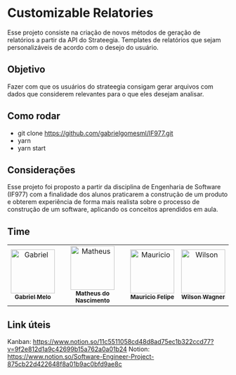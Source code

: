 # Customizable Relatories

Esse projeto consiste na criação de novos métodos de geração de relatórios a partir da API do Strateegia. Templates de relatórios que sejam personalizáveis de acordo com o desejo do usuário.

## Objetivo

Fazer com que os usuários do strateegia consigam gerar arquivos com dados que considerem relevantes para o que eles desejam analisar.

## Como rodar

- git clone https://github.com/gabrielgomesml/IF977.git
- yarn
- yarn start

## Considerações

Esse projeto foi proposto a partir da disciplina de Engenharia de Software (IF977) com a finalidade dos alunos praticarem a construção de um produto e obterem experiência de forma mais realista sobre o processo de construção de um software, aplicando os conceitos aprendidos em aula.

## Time

<table>
  <tr>
    <td align="center"><a href="https://github.com/gabrielgomesml"><img src="https://i.imgur.com/zOCjv53.jpeg" width="100px;" alt="Gabriel"/><br /><sub><b>Gabriel Melo</b></sub></a><br/>  
    <td align="center"><a href="https://github.com/mna2"><img src="https://i.imgur.com/GdN832m.jpg" width="100px;" alt="Matheus"/><br /><sub><b>Matheus do Nascimento</b></sub></a><br/>
     <td align="center"><a href="https://github.com/MauricioFGF"><img src="https://i.imgur.com/crcg9Sz.jpeg" width="100px;" alt="Mauricio"/><br /><sub><b>Mauricio Felipe</b></sub></a><br/>  
    <td align="center"><a href="https://github.com/wilsonwagner"><img src="https://i.imgur.com/SgHPuw2.jpg" width="100px;" alt="Wilson"/><br /><sub><b>Wilson Wagner</b></sub></a>
  </tr>
</table>

## Link úteis

Kanban: https://www.notion.so/11c5511058cd48d8ad75ec1b322ccd77?v=9f2e812d1a9c42699b15a762a0a01b24
Notion: https://www.notion.so/Software-Engineer-Project-875cb22d422648f8a01b9ac0bfd9ae8c
